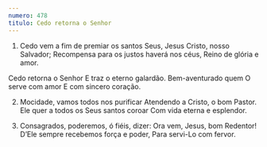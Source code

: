 ```yaml
---
numero: 478
titulo: Cedo retorna o Senhor
---
```

1. Cedo vem a fim de premiar os santos Seus,
Jesus Cristo, nosso Salvador;
Recompensa para os justos haverá nos céus,
Reino de glória e amor.

Cedo retorna o Senhor
E traz o eterno galardão.
Bem-aventurado quem O serve com amor
E com sincero coração.

2. Mocidade, vamos todos nos purificar
Atendendo a Cristo, o bom Pastor.
Ele quer a todos os Seus santos coroar
Com vida eterna e esplendor.

3. Consagrados, poderemos, ó fiéis, dizer:
Ora vem, Jesus, bom Redentor!
D’Ele sempre recebemos força e poder,
Para servi-Lo com fervor.
